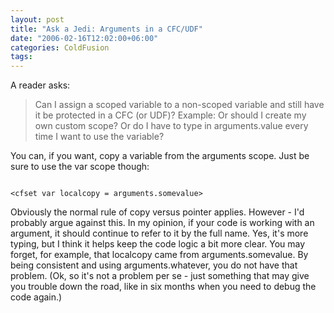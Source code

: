 ```yaml
---
layout: post
title: "Ask a Jedi: Arguments in a CFC/UDF"
date: "2006-02-16T12:02:00+06:00"
categories: ColdFusion 
tags: 
---
```


A reader asks:

<blockquote>
Can I assign a scoped variable to a non-scoped variable and still have it be protected in a CFC (or UDF)?  Example: <cfset newvar = arguments.value>  Or should I create my own custom scope?  Or do I have to type in arguments.value every time I want to use the variable?
</blockquote>

You can, if you want, copy a variable from the arguments scope. Just be sure to use the var scope though:

<code>
&lt;cfset var localcopy = arguments.somevalue&gt;
</code>

Obviously the normal rule of copy versus pointer applies. However - I'd probably argue against this. In my opinion, if your code is working with an argument, it should continue to refer to it by the full name. Yes, it's more typing, but I think it helps keep the code logic a bit more clear. You may forget, for example, that localcopy came from arguments.somevalue. By being consistent and using arguments.whatever, you do not have that problem. (Ok, so it's not a problem per se - just something that may give you trouble down the road, like in six months when you need to debug the code again.)